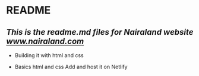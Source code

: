 # README
## _This is the readme.md files for Nairaland website www.nairaland.com_
- Building it with html and css
* Basics html and css 
Add and host it on Netlify
